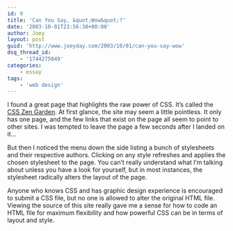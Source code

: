 ```yaml
---
id: 9
title: 'Can You Say, &quot;Wow&quot;?'
date: '2003-10-01T23:56:30+00:00'
author: Joey
layout: post
guid: 'http://www.joeyday.com/2003/10/01/can-you-say-wow'
dsq_thread_id:
    - '1744275049'
categories:
    - essay
tags:
    - 'web design'
---
```


I found a great page that highlights the raw power of CSS. It’s called the [CSS Zen Garden](http://www.csszengarden.com). At first glance, the site may seem a little pointless. It only has one page, and the few links that exist on the page all seem to point to other sites. I was tempted to leave the page a few seconds after I landed on it…

But then I noticed the menu down the side listing a bunch of stylesheets and their respective authors. Clicking on any style refreshes and applies the chosen stylesheet to the page. You can’t really understand what I’m talking about unless you have a look for yourself, but in most instances, the stylesheet radically alters the layout of the page.

Anyone who knows CSS and has graphic design experience is encouraged to submit a CSS file, but no one is allowed to alter the original HTML file. Viewing the source of this site really gave me a sense for how to code an HTML file for maximum flexibility and how powerful CSS can be in terms of layout and style.